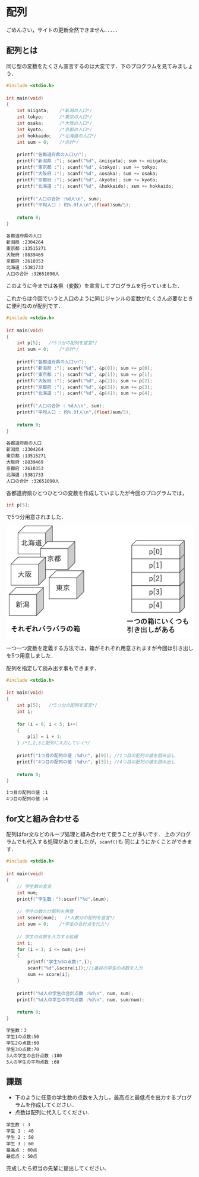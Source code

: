 # 配列

ごめんさい，サイトの更新全然できません．．．．．

## 配列とは

同じ型の変数をたくさん宣言するのは大変です．下のプログラムを見てみましょう．

```c
#include <stdio.h>

int main(void)
{
    int niigata;    /*新潟の人口*/
    int tokyo;      /*東京の人口*/
    int osaka;      /*大阪の人口*/
    int kyoto;      /*京都の人口*/
    int hokkaido;   /*北海道の人口*/
    int sum = 0;    /*合計*/

    printf("各都道府県の人口\n");
    printf("新潟県 :"); scanf("%d", &niigata); sum += niigata;
    printf("東京都 :"); scanf("%d", &tokyo); sum += tokyo;
    printf("大阪府 :"); scanf("%d", &osaka); sum += osaka;
    printf("京都府 :"); scanf("%d", &kyoto); sum += kyoto;
    printf("北海道 :"); scanf("%d", &hokkaido); sum += hokkaido;

    printf("人口の合計 :%d人\n", sum);
    printf("平均人口 : 約%.0f人\n",(float)sum/5);

    return 0;
}
```

```shell
各都道府県の人口
新潟県 :2304264
東京都 :13515271
大阪府 :8839469
京都府 :2610353
北海道 :5381733
人口の合計 :32651090人
```

このように今までは各県（変数）を宣言してプログラムを行っていました．

これからは今回でいうと人口のように同じジャンルの変数がたくさん必要なときに便利なのが配列です．

```c
#include <stdio.h>

int main(void)
{
    int p[5];   /*5つ分の配列を宣言*/
    int sum = 0;    /*合計*/

    printf("各都道府県の人口\n");
    printf("新潟県 :"); scanf("%d", &p[0]); sum += p[0];
    printf("東京都 :"); scanf("%d", &p[1]); sum += p[1];
    printf("大阪府 :"); scanf("%d", &p[2]); sum += p[2];
    printf("京都府 :"); scanf("%d", &p[3]); sum += p[3];
    printf("北海道 :"); scanf("%d", &p[4]); sum += p[4];

    printf("人口の合計 : %d人\n", sum);
    printf("平均人口 : 約%.0f人\n",(float)sum/5);

    return 0;
}
```

```shell
各都道府県の人口
新潟県 :2304264
東京都 :13515271
大阪府 :8839469
京都府 :2610353
北海道 :5381733
人口の合計 :32651090人
```

各都道府県ひとつひとつの変数を作成していましたが今回のプログラムでは，

```c
int p[5];
```

で5つ分用意されました．

![array](array.png)

一つ一つ変数を定義する方法では，箱がそれぞれ用意されますが今回は引き出しを5つ用意しました．

配列を指定して読み出す事もできます．

```c
#include <stdio.h>

int main(void)
{
    int p[5];   /*5つ分の配列を宣言*/
    int i;

    for (i = 0; i < 5; i++)
    {
        p[i] = i + 1;
    } /*1,2,3と配列に入力していく*/
    
    printf("1つ目の配列の値 :%d\n", p[0]); //1つ目の配列の値を読み出し
    printf("4つ目の配列の値 :%d\n", p[3]); //4つ目の配列の値を読み出し

    return 0;
}
```

```shell
1つ目の配列の値 :1
4つ目の配列の値 :4
```

## for文と組み合わせる

配列はfor文などのループ処理と組み合わせて使うことが多いです．
上のプログラムでも代入する処理がありましたが，`scanf()`も
同じようにかくことができます．

```c
#include <stdio.h>

int main(void)
{
    // 学生数の宣言
    int num;
    printf("学生数：");scanf("%d",&num);

    // 学生の数だけ配列を用意
    int score[num];   /*人数分の配列を宣言*/
    int sum = 0;    /*学生の合計点を代入*/

    // 学生の点数を入力する処理
    int i;
    for (i = 1; i <= num; i++)
    {
        printf("学生%dの点数:",i);
        scanf("%d",&score[i]);//i番目の学生の点数を入力
        sum += score[i];
    }
    
    printf("%d人の学生の合計点数 :%d\n", num, sum); 
    printf("%d人の学生の平均点数 :%d\n", num, sum/num); 

    return 0;
}
```

```shell
学生数：3
学生1の点数:50 
学生2の点数:60
学生3の点数:70
3人の学生の合計点数 :180
3人の学生の平均点数 :60
```

## 課題

* 下のように任意の学生数の点数を入力し，最高点と最低点を出力するプログラムを作成してください．
* 点数は配列に代入してください．
  
```shell
学生数 : 3
学生 1 : 40
学生 2 : 50
学生 3 : 60
最高点 : 60点
最低点 : 50点
```

完成したら担当の先輩に提出してください.
